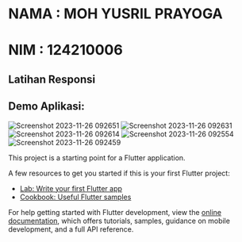 
# NAMA : MOH YUSRIL PRAYOGA
# NIM  : 124210006

## Latihan Responsi

## Demo Aplikasi:
![Screenshot 2023-11-26 092651](https://github.com/yusrilprayoga-code/Latihan_Responsi/assets/108702211/462372a3-ccfa-4a08-b507-6a6a51e7970d)
![Screenshot 2023-11-26 092631](https://github.com/yusrilprayoga-code/Latihan_Responsi/assets/108702211/b00a9398-0109-465e-8ea0-58289a4cd0c4)
![Screenshot 2023-11-26 092614](https://github.com/yusrilprayoga-code/Latihan_Responsi/assets/108702211/041106f1-2fb3-4f22-b565-d3808cf7ab7b)
![Screenshot 2023-11-26 092554](https://github.com/yusrilprayoga-code/Latihan_Responsi/assets/108702211/ebb86b19-46cd-4be6-8f76-5c34f0ca6ceb)
![Screenshot 2023-11-26 092459](https://github.com/yusrilprayoga-code/Latihan_Responsi/assets/108702211/a6336720-8daf-4489-b3f3-948b8f320eb0)


This project is a starting point for a Flutter application.

A few resources to get you started if this is your first Flutter project:

- [Lab: Write your first Flutter app](https://docs.flutter.dev/get-started/codelab)
- [Cookbook: Useful Flutter samples](https://docs.flutter.dev/cookbook)

For help getting started with Flutter development, view the
[online documentation](https://docs.flutter.dev/), which offers tutorials,
samples, guidance on mobile development, and a full API reference.
